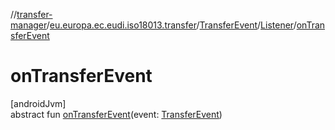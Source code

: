 //[transfer-manager](../../../../index.md)/[eu.europa.ec.eudi.iso18013.transfer](../../index.md)/[TransferEvent](../index.md)/[Listener](index.md)/[onTransferEvent](on-transfer-event.md)

# onTransferEvent

[androidJvm]\
abstract fun [onTransferEvent](on-transfer-event.md)(event: [TransferEvent](../index.md))
